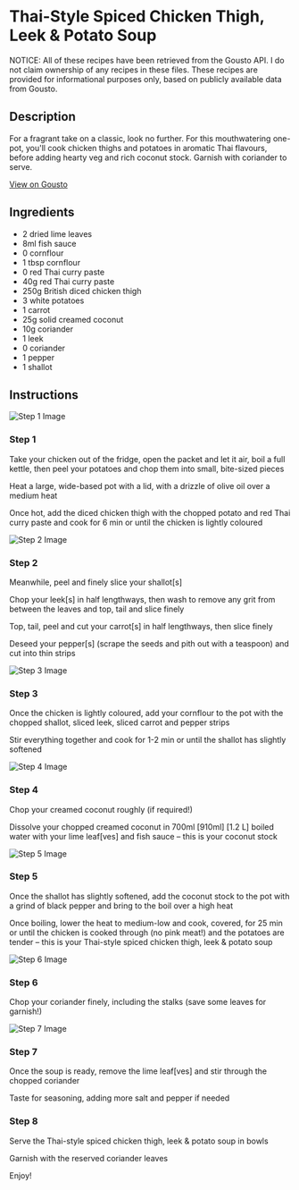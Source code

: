 # Thai-Style Spiced Chicken Thigh, Leek & Potato Soup

NOTICE: All of these recipes have been retrieved from the Gousto API. I do not claim ownership of any recipes in these files. These recipes are provided for informational purposes only, based on publicly available data from Gousto.

## Description

For a fragrant take on a classic, look no further. For this mouthwatering one-pot, you'll cook chicken thighs and potatoes in aromatic Thai flavours, before adding hearty veg and rich coconut stock. Garnish with coriander to serve.

[View on Gousto](https://www.gousto.co.uk/recipes/cookbook/thai-style-spiced-chicken-thigh-leek-potato-soup)

## Ingredients

- 2 dried lime leaves
- 8ml fish sauce
- 0 cornflour
- 1 tbsp cornflour 
- 0 red Thai curry paste
- 40g red Thai curry paste
- 250g British diced chicken thigh
- 3 white potatoes
- 1 carrot
- 25g solid creamed coconut
- 10g coriander
- 1 leek
- 0 coriander
- 1 pepper
- 1 shallot

## Instructions

![Step 1 Image](https://production-media.gousto.co.uk/cms/recipe-step-image/step-1-1637828598992-x200.jpg)

### Step 1

Take your chicken out of the fridge, open the packet and let it air, boil a full kettle, then peel your potatoes and chop them into small, bite-sized pieces

Heat a large, wide-based pot with a lid, with a drizzle of olive oil over a medium heat

Once hot, add the diced chicken thigh with the chopped potato and red Thai curry paste and cook for 6 min or until the chicken is lightly coloured

![Step 2 Image](https://production-media.gousto.co.uk/cms/recipe-step-image/step-2-1637828604257-x200.jpg)

### Step 2

Meanwhile, peel and finely slice your shallot[s]

Chop your leek[s] in half lengthways, then wash to remove any grit from between the leaves and top, tail and slice finely

Top, tail, peel and cut your carrot[s]<span class="text-danger"> </span>in half lengthways, then slice finely

Deseed your pepper[s] (scrape the seeds and pith out with a teaspoon) and cut into thin strips

![Step 3 Image](https://production-media.gousto.co.uk/cms/recipe-step-image/step-3-1637828609778-x200.jpg)

### Step 3

Once the chicken is lightly coloured, add your cornflour to the pot with the chopped shallot, sliced leek, sliced carrot and pepper strips

Stir everything together and cook for 1-2 min or until the shallot has slightly softened

![Step 4 Image](https://production-media.gousto.co.uk/cms/recipe-step-image/step-4-1637828614258-x200.jpg)

### Step 4

Chop your creamed coconut roughly (if required!)

Dissolve your chopped creamed coconut in 700ml <span class="text-purple"><span class="text-danger">[910ml]</span> [1.2 L]</span> boiled water with your lime leaf[ves] and fish sauce – this is your coconut stock

![Step 5 Image](https://production-media.gousto.co.uk/cms/recipe-step-image/step-5-1637828619559-x200.jpg)

### Step 5

Once the shallot has slightly softened, add the coconut stock to the pot with a grind of black pepper and bring to the boil over a high heat

Once boiling, lower the heat to medium-low and cook, covered, for 25 min or until the chicken is cooked through (no pink meat!) and the potatoes are tender – this is your Thai-style spiced chicken thigh, leek & potato soup

![Step 6 Image](https://production-media.gousto.co.uk/cms/recipe-step-image/step-6-1637828624372-x200.jpg)

### Step 6

Chop your coriander finely, including the stalks (save some leaves for garnish!)

![Step 7 Image](https://production-media.gousto.co.uk/cms/recipe-step-image/step-7-1637828628848-x200.jpg)

### Step 7

Once the soup is ready, remove the lime leaf[ves] and stir through the chopped coriander

Taste for seasoning, adding more salt and pepper if needed

### Step 8

Serve the Thai-style spiced chicken thigh, leek & potato soup in bowls

Garnish with the reserved coriander leaves

Enjoy!

